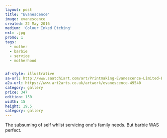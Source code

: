 ```yaml
---
layout: post
title: "Evanescence"
image: evanescence
created: 22 May 2016
medium: 'Colour Inked Etching'
ext: .jpg
promo: 1
tags:
  - mother
  - barbie
  - service
  - motherhood


af-style: illustrative
sa-url: http://www.saatchiart.com/art/Printmaking-Evanescence-Limited-Edition-1-of-150/19454/3003600/view
a2a-url: https://www.art2arts.co.uk/artwork/evanescence-49540
category: gallery
price: 347
edition: 150
width: 15
height: 19.5
category: gallery
---
```


The subsuming of self whilst servicing one's family needs. But barbie WAS perfect.

